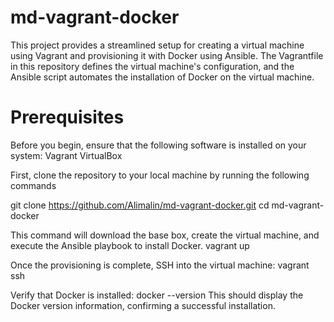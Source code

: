 ﻿# md-vagrant-docker

This project provides a streamlined setup for creating a virtual machine using Vagrant and provisioning it with Docker using Ansible. The Vagrantfile in this repository defines the virtual machine's configuration, and the Ansible script automates the installation of Docker on the virtual machine.

# Prerequisites
Before you begin, ensure that the following software is installed on your system:
Vagrant
VirtualBox 
 
First, clone the repository to your local machine by running the following commands

  git clone https://github.com/Alimalin/md-vagrant-docker.git
  cd md-vagrant-docker

This command will download the base box, create the virtual machine, and execute the Ansible playbook to install Docker.
  vagrant up
  
Once the provisioning is complete, SSH into the virtual machine:
  vagrant ssh
 
Verify that Docker is installed:
  docker --version
This should display the Docker version information, confirming a successful installation.

 
